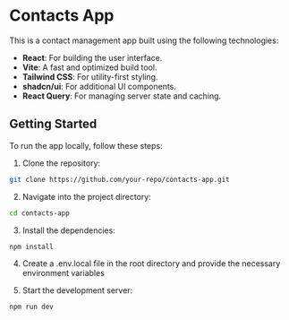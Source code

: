 # Contacts App

This is a contact management app built using the following technologies:

- **React**: For building the user interface.
- **Vite**: A fast and optimized build tool.
- **Tailwind CSS**: For utility-first styling.
- **shadcn/ui**: For additional UI components.
- **React Query**: For managing server state and caching.

## Getting Started

To run the app locally, follow these steps:

1. Clone the repository:

```bash
git clone https://github.com/your-repo/contacts-app.git
```

2. Navigate into the project directory:

```bash
cd contacts-app
```

3. Install the dependencies:

```bash
npm install
```

4. Create a .env.local file in the root directory and provide the necessary environment variables

5. Start the development server:

```bash
npm run dev
```
